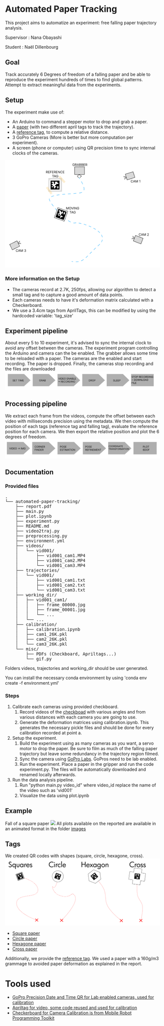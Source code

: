 
# Automated Paper Tracking
This project aims to automatize an experiment: free falling paper trajectory analysis.

Supervisor : Nana Obayashi

Student : Naël Dillenbourg

## Goal
Track accurately 6 Degrees of freedom of a falling paper and be able to reproduce the experiment hundreds of times to find global patterns. Attempt to extract meaningful data from the experiments.

## Setup
The experiment make use of:
- An Arduino to command a stepper motor to drop and grab a paper.
- A [paper](misc) (with two different april tags to track the trajectory).
- A [reference tag](misc/reference_tag.pdf), to compute a relative distance.
- 3 GoPro Cameras (More is better but more computation per experiment).
- A screen (phone or computer) using QR precision time to sync internal clocks of the cameras.

![Setup](images/setup.png)
### More information on the Setup
- The cameras record at 2.7K, 250fps, allowing our algorithm to detect a small tag and to capture a good amount of data points.
- Each cameras needs to have it's deformation matrix calculated with a Checkerboard.
- We use a 3.4cm tags from AprilTags, this can be modified by using the hardcoded variable: 'tag_size'
## Experiment pipeline
About every 5 to 10 experiment, it's advised to sync the internal clock to avoid any offset between the cameras.
The experiment program controlling the Arduino and camera can the be enabled. The grabber allows some time to be reloaded with a paper. The cameras are the enabled and start recording. The paper is dropped. Finally, the cameras stop recording and the files are downloaded 
![Experiment pipeline](images/exp_pipeline.png)

## Processing pipeline
We extract each frame from the videos, compute the offset between each video with milliseconds precision using the metadata. We then compute the position of each tags (reference tag and falling tag), evaluate the reference position for each camera. We then export the relative position and plot the 6 degrees of freedom.
![Analysis pipeline](images/analysis_pipeline.png)

## Documentation
### Provided files
<pre>
.
└── automated-paper-tracking/
    ├── report.pdf
    ├── main.py 
    ├── plot.ipynb
    ├── experiment.py
    ├── README.md
    ├── video2traj.py
    ├── preprocessing.py
    ├── environment.yml
    ├── videos/
    │   └── vid001/
    │       ├── vid001_cam1.MP4
    │       ├── vid001_cam2.MP4
    │       └── vid001_cam3.MP4
    ├── trajectories/
    │   └── vid001/
    │       ├── vid001_cam1.txt
    │       ├── vid001_cam2.txt
    │       └── vid001_cam3.txt
    ├── working_dir/
    │   ├── vid001_cam1/
    │   │   ├── frame_00000.jpg
    │   │   ├── frame_00001.jpg
    │   │   └── ...
    │   └── ...
    ├── calibration/
    │   ├── calibration.ipynb
    │   ├── cam1_26K.pkl
    │   ├── cam2_26K.pkl
    │   └── cam3_26K.pkl
    └── misc/
        ├── PDFs (Checkboard, Apriltags...)
        └── gif.py
</pre>

Folders videos, trajectories and working_dir should be user generated.

You can install the necessary conda environment by using 'conda env create -f environment.yml'
### Steps
1. Calibrate each cameras using provided checkboard.
    1. Record videos of the [checkboad](/misc/camera-calibration-checker-board_9x7.pdf) with various angles and from various distances with each camera you are going to use.
    2. Generate the deformation matrices using calibration.ipynb. This generates the necessary pickle files and should be done for every calibration recorded at point a.
2. Setup the experiment.
    1. Build the experiment using as many cameras as you want, a servo motor to drop the paper. Be sure to film as much of the falling paper trajectory but leave some redundancy in the trajectory region filmed.
    2. Sync the camera using [GoPro Labs](https://gopro.github.io/labs/control/precisiontime/). GoPros need to be lab enabled.
    3. Run the experiment. Place a paper in the gripper and run the code experiment.py. The files will be automatically downloaded and renamed locally afterwards.
3. Run the data analysis pipeline.
    1. Run "python main.py video_id" where video_id replace the name of the video such as 'vid001'
    2. Visualize the data using plot.ipynb

## Example
Fall of a square paper
![](images/animated_square_paper.gif)
All plots available on the reported are available in an animated format in the folder [images](images)

## Tags
We created QR codes with shapes (square, circle, hexagone, cross).
![](images/type_of_papers.png)
- [Square paper](misc/square_tag.pdf)
- [Circle paper](misc/circle_tag.pdf)
- [Hexagone paper](misc/hexagone_tag.pdf)
- [Cross paper](misc/cross_tag.pdf)

Additionally, we provide the [reference tag](misc/reference_tag.pdf).
We used a paper with a 160g/m3 grammage to avoided paper deformation as explained in the report.

# Tools used
- [GoPro Precision Date and Time QR for Lab enabled cameras, used for calibration](https://gopro.github.io/labs/control/precisiontime/)
- [Apriltag for video, some code reused and used for calibration](https://github.com/yanshil/video-apriltags)
- [Checkerboard for Camera Calibration is from Mobile Robot Programming Toolkit](https://docs.mrpt.org/reference/latest/)
